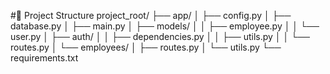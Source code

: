 #📁 Project Structure
project_root/
├── app/
│   ├── config.py
│   ├── database.py
│   ├── main.py
│   ├── models/
│   │   ├── employee.py
│   │   └── user.py
│   ├── auth/
│   │   ├── dependencies.py
│   │   ├── utils.py
│   │   └── routes.py
│   └── employees/
│       ├── routes.py
│       └── utils.py
└── requirements.txt

